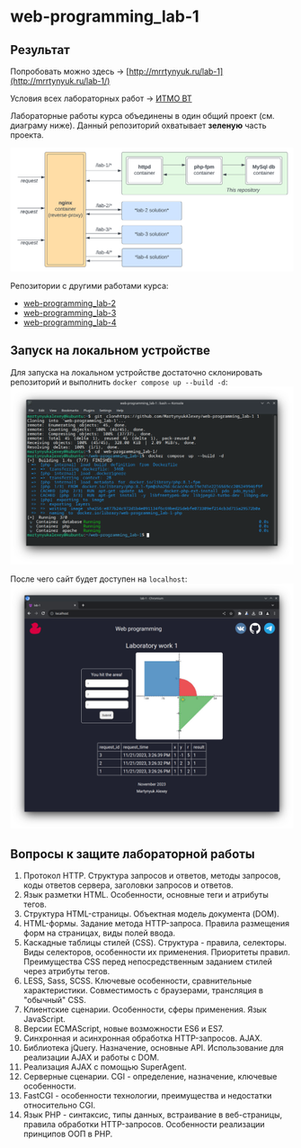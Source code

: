 # web-programming_lab-1

## Результат

Попробовать можно здесь -> [http://mrrtynyuk.ru/lab-1](http://mrrtynyuk.ru/lab-1/)

Условия всех лабораторных работ -> [ИТМО ВТ](https://se.ifmo.ru/courses/web)

Лабораторные работы курса объединены в один общий проект (см. диаграму ниже). Данный репозиторий охватывает **зеленую** часть проекта.

![Диаграмма](./.assets/project-structure.svg)

Репозитории с другими работами курса:

- [web-programming_lab-2](https://github.com/MartynyukAlexey/web-programming_lab-2)
- [web-programming_lab-3](https://github.com/MartynyukAlexey/web-programming_lab-3)
- [web-programming_lab-4](https://github.com/MartynyukAlexey/web-programming_lab-4)

## Запуск на локальном устройстве

Для запуска на локальном устройстве достаточно склонировать репозиторий и выполнить `docker compose up --build -d`:
![Пример запуска](./.assets/startup-example.png)

После чего сайт будет доступен на `localhost`:
![Работающий сайт](./.assets/running-project.png)

## Вопросы к защите лабораторной работы

1. Протокол HTTP. Структура запросов и ответов, методы запросов, коды ответов сервера, заголовки запросов и ответов.
1. Язык разметки HTML. Особенности, основные теги и атрибуты тегов.
1. Структура HTML-страницы. Объектная модель документа (DOM).
1. HTML-формы. Задание метода HTTP-запроса. Правила размещения форм на страницах, виды полей ввода.
1. Каскадные таблицы стилей (CSS). Структура - правила, селекторы. Виды селекторов, особенности их применения. Приоритеты правил. Преимущества CSS перед непосредственным заданием стилей через атрибуты тегов.
1. LESS, Sass, SCSS. Ключевые особенности, сравнительные характеристики. Совместимость с браузерами, трансляция в "обычный" CSS.
1. Клиентские сценарии. Особенности, сферы применения. Язык JavaScript.
1. Версии ECMAScript, новые возможности ES6 и ES7.
1. Синхронная и асинхронная обработка HTTP-запросов. AJAX.
1. Библиотека jQuery. Назначение, основные API. Использование для реализации AJAX и работы с DOM.
1. Реализация AJAX с помощью SuperAgent.
1. Серверные сценарии. CGI - определение, назначение, ключевые особенности.
1. FastCGI - особенности технологии, преимущества и недостатки относительно CGI.
1. Язык PHP - синтаксис, типы данных, встраивание в веб-страницы, правила обработки HTTP-запросов. Особенности реализации принципов ООП в PHP.